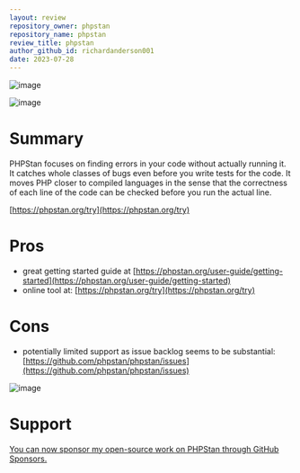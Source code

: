 ```yaml
---
layout: review
repository_owner: phpstan
repository_name: phpstan
review_title: phpstan
author_github_id: richardanderson001
date: 2023-07-28
---
```

![image](https://github.com/repo-reviews/repo-reviews.github.io/assets/136455818/e2c110ce-2cf0-4144-b617-aa1b35a04d1a)

![image](https://github.com/repo-reviews/repo-reviews.github.io/assets/136455818/f76cd37f-4c21-48ff-827c-c7bd21201ea4)

# Summary
PHPStan focuses on finding errors in your code without actually running it. It catches whole classes of bugs even before you write tests for the code. It moves PHP closer to compiled languages in the sense that the correctness of each line of the code can be checked before you run the actual line.

[https://phpstan.org/try](https://phpstan.org/try)

# Pros

- great getting started guide at [https://phpstan.org/user-guide/getting-started](https://phpstan.org/user-guide/getting-started)
- online tool at: [https://phpstan.org/try](https://phpstan.org/try)

# Cons

- potentially limited support as issue backlog seems to be substantial: [https://github.com/phpstan/phpstan/issues](https://github.com/phpstan/phpstan/issues)

![image](https://github.com/repo-reviews/repo-reviews.github.io/assets/136455818/14c7188b-f26d-462e-899c-57318072a9eb)


# Support

[You can now sponsor my open-source work on PHPStan through GitHub Sponsors.](https://github.com/sponsors/ondrejmirtes)


